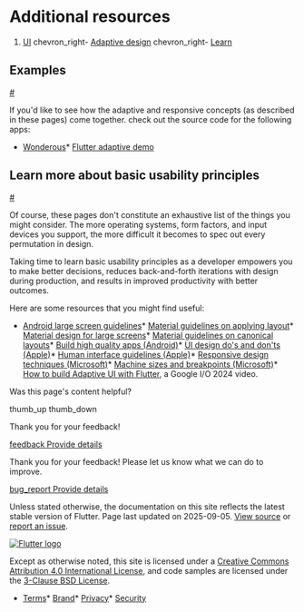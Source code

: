 Additional resources
====================

1. [UI](/ui) chevron\_right- [Adaptive design](/ui/adaptive-responsive) chevron\_right- [Learn](/ui/adaptive-responsive/more-info)

Examples
--------

[#](#examples)

If you'd like to see how the adaptive and responsive concepts (as described in these pages) come together. check out the source code for the following apps:

* [Wonderous](https://github.com/gskinnerTeam/flutter-wonderous-app)* [Flutter adaptive demo](https://github.com/gskinnerTeam/flutter-adaptive-demo)

Learn more about basic usability principles
-------------------------------------------

[#](#learn-more-about-basic-usability-principles)

Of course, these pages don't constitute an exhaustive list of the things you might consider. The more operating systems, form factors, and input devices you support, the more difficult it becomes to spec out every permutation in design.

Taking time to learn basic usability principles as a developer empowers you to make better decisions, reduces back-and-forth iterations with design during production, and results in improved productivity with better outcomes.

Here are some resources that you might find useful:

* [Android large screen guidelines](https://developer.android.com/docs/quality-guidelines/large-screen-app-quality)* [Material guidelines on applying layout](https://m3.material.io/foundations/layout/applying-layout/window-size-classes)* [Material design for large screens](https://m2.material.io/blog/material-design-for-large-screens)* [Material guidelines on canonical layouts](https://m3.material.io/foundations/layout/canonical-layouts/overview)* [Build high quality apps (Android)](https://developer.android.com/quality)* [UI design do's and don'ts (Apple)](https://developer.apple.com/design/tips/)* [Human interface guidelines (Apple)](https://developer.apple.com/design/human-interface-guidelines/)* [Responsive design techniques (Microsoft)](https://docs.microsoft.com/en-us/windows/uwp/design/layout/responsive-design)* [Machine sizes and breakpoints (Microsoft)](https://docs.microsoft.com/en-us/windows/uwp/design/layout/screen-sizes-and-breakpoints-for-responsive-desig)* [How to build Adaptive UI with Flutter](https://youtube.com/watch?v=LeKLGzpsz9I), a Google I/O 2024 video.

Was this page's content helpful?

thumb\_up thumb\_down

Thank you for your feedback!

 [feedback Provide details](https://github.com/flutter/website/issues/new?template=1_page_issue.yml&&page-url=https://docs.flutter.dev/ui/adaptive-responsive/more-info/&page-source=https://github.com/flutter/website/tree/main/src/content/ui/adaptive-responsive/more-info.md)

Thank you for your feedback! Please let us know what we can do to improve.

 [bug\_report Provide details](https://github.com/flutter/website/issues/new?template=1_page_issue.yml&&page-url=https://docs.flutter.dev/ui/adaptive-responsive/more-info/&page-source=https://github.com/flutter/website/tree/main/src/content/ui/adaptive-responsive/more-info.md)

Unless stated otherwise, the documentation on this site reflects the latest stable version of Flutter. Page last updated on 2025-09-05. [View source](https://github.com/flutter/website/tree/main/src/content/ui/adaptive-responsive/more-info.md) or [report an issue](https://github.com/flutter/website/issues/new?template=1_page_issue.yml&&page-url=https://docs.flutter.dev/ui/adaptive-responsive/more-info/&page-source=https://github.com/flutter/website/tree/main/src/content/ui/adaptive-responsive/more-info.md "Report an issue with this page").

[![Flutter logo](/assets/images/branding/flutter/logo+text/horizontal/white.svg)](https://flutter.dev)

Except as otherwise noted, this site is licensed under a [Creative Commons Attribution 4.0 International License](https://creativecommons.org/licenses/by/4.0/), and code samples are licensed under the [3-Clause BSD License](https://opensource.org/licenses/BSD-3-Clause).

* [Terms](/tos "Terms of use")* [Brand](/brand "Brand usage guidelines")* [Privacy](https://policies.google.com/privacy "Privacy policy")* [Security](/security "Security philosophy and practices")

   